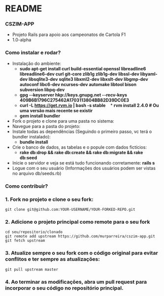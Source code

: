 # README

### CSZIM-APP ###

* Projeto Rails para apoio aos campeonatos de Cartola F1
* 1.0-alpha

### Como instalar e rodar? ###

* Instalação do ambiente:
    * **sudo apt-get install curl build-essential openssl libreadline6 libreadline6-dev curl git-core zlib1g zlib1g-dev libssl-dev libyaml-dev libsqlite3-dev sqlite3 libxml2-dev libxslt-dev libgmp-dev autoconf libc6-dev ncurses-dev automake libtool bison subversion libpq-dev**
    * **gpg --keyserver hkp://keys.gnupg.net --recv-keys 409B6B1796C275462A1703113804BB82D39DC0E3**
    * **curl -L https://get.rvm.io | bash -s stable**
    * **rvm install 2.4.0 # Ou uma versão mais recente se existir**
    * **gem install bundler**
* Fork o projeto e clone para uma pasta no sistema:
* Navegue para a pasta do projeto:
* Instale todas as dependências (Seguindo o primeiro passo, vc terá o bundler instalado):
    * **bundle install**
* Crie o banco de dados, as tabelas e o popule com dados fictícios:
    * **rake db:drop && rake db:create && rake db:migrate && rake db:seed**
* Inicie o servidor e veja se está tudo funcionando corretamente: **rails s**
* Logue com o seu usuário (Informações dos usuários podem ser vistas no arquivo db/seeds.rb)

### Como contribuir? ###

### 1. Fork no projeto e clone o seu fork:

    git clone git@github.com:YOUR-USERNAME/YOUR-FORKED-REPO.git

### 2. Adicione o projeto principal como remote para o seu fork 

    cd seu/repositorio/clonado
    git remote add upstream https://github.com/murparreira/cszim-app.git
    git fetch upstream

### 3. Atualize sempre o seu fork com o código original para evitar conflitos e ter sempre as atualizações:

    git pull upstream master

### 4. Ao terminar as modificações, abra um pull request para incorporar o seu código no repositório principal.
